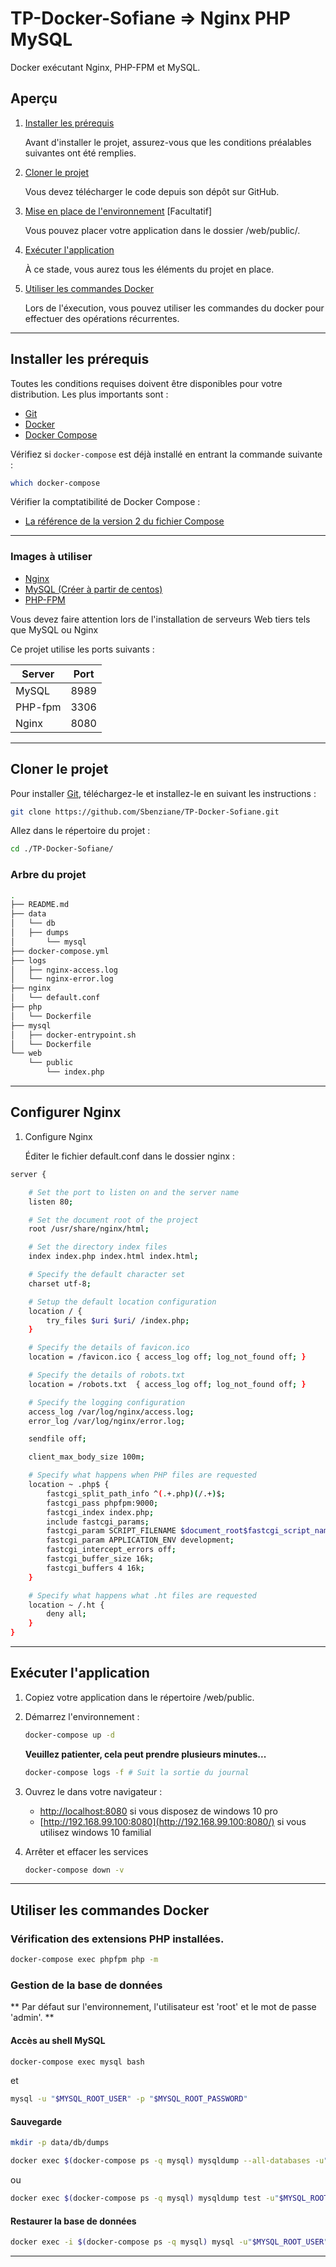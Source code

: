 # TP-Docker-Sofiane => Nginx PHP MySQL

Docker exécutant Nginx, PHP-FPM et MySQL.

## Aperçu

1. [Installer les prérequis](#installer-prerequis)

    Avant d'installer le projet, assurez-vous que les conditions préalables suivantes ont été remplies.	

2. [Cloner le projet](#cloner-le-projet)

    Vous devez télécharger le code depuis son dépôt sur GitHub.

3. [Mise en place de l'environnement](#mise-en-place) [Facultatif]

    Vous pouvez placer votre application dans le dossier /web/public/.

4. [Exécuter l'application](#executer-application)

    À ce stade, vous aurez tous les éléments du projet en place.

5. [Utiliser les commandes Docker](#utiliser-commendes-docker)

    Lors de l'éxecution, vous pouvez utiliser les commandes du docker pour effectuer des opérations récurrentes.

___

## Installer les prérequis

Toutes les conditions requises doivent être disponibles pour votre distribution. Les plus importants sont :

* [Git](https://git-scm.com/downloads)
* [Docker](https://docs.docker.com/engine/installation/)
* [Docker Compose](https://docs.docker.com/compose/install/)

Vérifiez si `docker-compose` est déjà installé en entrant la commande suivante : 

```sh
which docker-compose
```

Vérifier la comptatibilité de Docker Compose :

 - [La référence de la version 2 du fichier Compose](https://docs.docker.com/compose/compose-file/)

---
 
### Images à utiliser

* [Nginx](https://hub.docker.com/_/nginx/)
* [MySQL (Créer à partir de centos)](https://hub.docker.com/_/centos/)
* [PHP-FPM](https://hub.docker.com/_/php/)

Vous devez faire attention lors de l'installation de serveurs Web tiers tels que MySQL ou Nginx

Ce projet utilise les ports suivants :

| Server     | Port |
|------------|------|
| MySQL      | 8989 |
| PHP-fpm    | 3306 |
| Nginx      | 8080 |

---

## Cloner le projet

Pour installer [Git](https://git-scm.com/book/fr/v2/Démarrage-rapide-Installation-de-Git), téléchargez-le et installez-le en suivant les instructions : 

```sh
git clone https://github.com/Sbenziane/TP-Docker-Sofiane.git
```

Allez dans le répertoire du projet : 

```sh
cd ./TP-Docker-Sofiane/
```

### Arbre du projet 

```sh
.
├── README.md
├── data
│   └── db
│	├── dumps
│       └── mysql
├── docker-compose.yml
├── logs
│   ├── nginx-access.log
│   └── nginx-error.log
├── nginx
│   └── default.conf
├── php
│   └── Dockerfile
├── mysql
│   ├── docker-entrypoint.sh
│   └── Dockerfile
└── web
    └── public
        └── index.php
```

---

## Configurer Nginx

1. Configure Nginx

    Éditer le fichier default.conf dans le dossier nginx :

```sh
server {

    # Set the port to listen on and the server name
    listen 80;

    # Set the document root of the project
    root /usr/share/nginx/html;

    # Set the directory index files
    index index.php index.html index.html;

    # Specify the default character set
    charset utf-8;

    # Setup the default location configuration
    location / {
        try_files $uri $uri/ /index.php;
    }

    # Specify the details of favicon.ico
    location = /favicon.ico { access_log off; log_not_found off; }

    # Specify the details of robots.txt
    location = /robots.txt  { access_log off; log_not_found off; }

    # Specify the logging configuration
    access_log /var/log/nginx/access.log;
    error_log /var/log/nginx/error.log;

    sendfile off;

    client_max_body_size 100m;

    # Specify what happens when PHP files are requested
    location ~ .php$ {
        fastcgi_split_path_info ^(.+.php)(/.+)$;
        fastcgi_pass phpfpm:9000;
        fastcgi_index index.php;
        include fastcgi_params;
        fastcgi_param SCRIPT_FILENAME $document_root$fastcgi_script_name;
        fastcgi_param APPLICATION_ENV development;
        fastcgi_intercept_errors off;
        fastcgi_buffer_size 16k;
        fastcgi_buffers 4 16k;
    }

    # Specify what happens what .ht files are requested
    location ~ /.ht {
        deny all;
    }
}
```

---

## Exécuter l'application

1. Copiez votre application dans le répertoire /web/public.

2. Démarrez l'environnement :

    ```sh
    docker-compose up -d
    ```

    **Veuillez patienter, cela peut prendre plusieurs minutes...**

    ```sh
    docker-compose logs -f # Suit la sortie du journal
    ```

3. Ouvrez le dans votre navigateur :

    * [http://localhost:8080](http://localhost:8080/) si vous disposez de windows 10 pro
	* [http://192.168.99.100:8080](http://192.168.99.100:8080/) si vous utilisez windows 10 familial 

4. Arrêter et effacer les services

    ```sh
    docker-compose down -v
    ```

---

## Utiliser les commandes Docker

### Vérification des extensions PHP installées.

```sh
docker-compose exec phpfpm php -m
```

### Gestion de la base de données

** Par défaut sur l'environnement, l'utilisateur est 'root' et le mot de passe 'admin'. **


#### Accès au shell MySQL

```sh
docker-compose exec mysql bash
```

et 

```sh
mysql -u "$MYSQL_ROOT_USER" -p "$MYSQL_ROOT_PASSWORD"
```

#### Sauvegarde

```sh
mkdir -p data/db/dumps
```

```sh
docker exec $(docker-compose ps -q mysql) mysqldump --all-databases -u"$MYSQL_ROOT_USER" -p"$MYSQL_ROOT_PASSWORD" > "data/db/dumps/db.sql"
```

ou

```sh
docker exec $(docker-compose ps -q mysql) mysqldump test -u"$MYSQL_ROOT_USER" -p"$MYSQL_ROOT_PASSWORD" > "data/db/dumps/test.sql"
```

#### Restaurer la base de données

```sh
docker exec -i $(docker-compose ps -q mysql) mysql -u"$MYSQL_ROOT_USER" -p"$MYSQL_ROOT_PASSWORD" < "data/db/dumps/db.sql"
```

---
